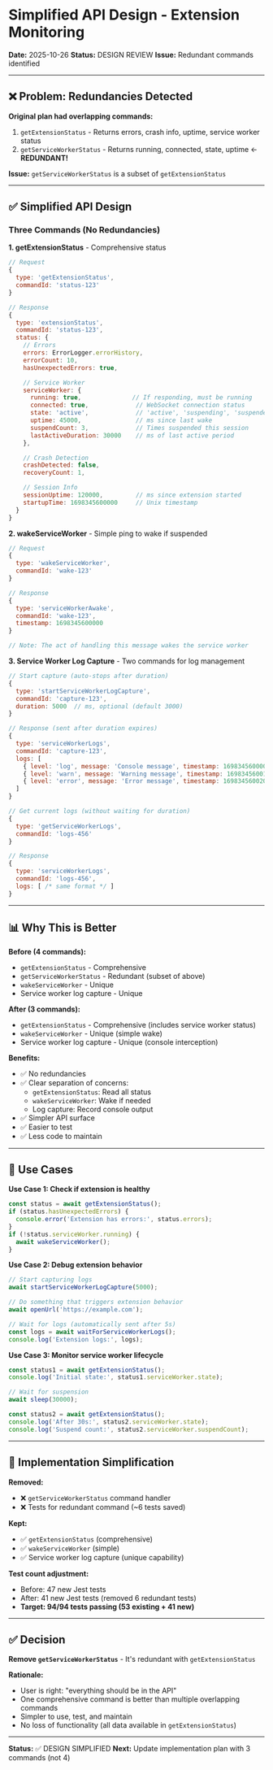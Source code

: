 # Simplified API Design - Extension Monitoring

**Date:** 2025-10-26
**Status:** DESIGN REVIEW
**Issue:** Redundant commands identified

---

## ❌ Problem: Redundancies Detected

**Original plan had overlapping commands:**

1. `getExtensionStatus` - Returns errors, crash info, uptime, service worker status
2. `getServiceWorkerStatus` - Returns running, connected, state, uptime ← **REDUNDANT!**

**Issue:** `getServiceWorkerStatus` is a subset of `getExtensionStatus`

---

## ✅ Simplified API Design

### Three Commands (No Redundancies)

**1. getExtensionStatus** - Comprehensive status

```javascript
// Request
{
  type: 'getExtensionStatus',
  commandId: 'status-123'
}

// Response
{
  type: 'extensionStatus',
  commandId: 'status-123',
  status: {
    // Errors
    errors: ErrorLogger.errorHistory,
    errorCount: 10,
    hasUnexpectedErrors: true,

    // Service Worker
    serviceWorker: {
      running: true,              // If responding, must be running
      connected: true,             // WebSocket connection status
      state: 'active',             // 'active', 'suspending', 'suspended'
      uptime: 45000,               // ms since last wake
      suspendCount: 3,             // Times suspended this session
      lastActiveDuration: 30000    // ms of last active period
    },

    // Crash Detection
    crashDetected: false,
    recoveryCount: 1,

    // Session Info
    sessionUptime: 120000,         // ms since extension started
    startupTime: 1698345600000     // Unix timestamp
  }
}
```

**2. wakeServiceWorker** - Simple ping to wake if suspended

```javascript
// Request
{
  type: 'wakeServiceWorker',
  commandId: 'wake-123'
}

// Response
{
  type: 'serviceWorkerAwake',
  commandId: 'wake-123',
  timestamp: 1698345600000
}

// Note: The act of handling this message wakes the service worker
```

**3. Service Worker Log Capture** - Two commands for log management

```javascript
// Start capture (auto-stops after duration)
{
  type: 'startServiceWorkerLogCapture',
  commandId: 'capture-123',
  duration: 5000  // ms, optional (default 3000)
}

// Response (sent after duration expires)
{
  type: 'serviceWorkerLogs',
  commandId: 'capture-123',
  logs: [
    { level: 'log', message: 'Console message', timestamp: 1698345600000 },
    { level: 'warn', message: 'Warning message', timestamp: 1698345600100 },
    { level: 'error', message: 'Error message', timestamp: 1698345600200 }
  ]
}

// Get current logs (without waiting for duration)
{
  type: 'getServiceWorkerLogs',
  commandId: 'logs-456'
}

// Response
{
  type: 'serviceWorkerLogs',
  commandId: 'logs-456',
  logs: [ /* same format */ ]
}
```

---

## 📊 Why This is Better

**Before (4 commands):**

- `getExtensionStatus` - Comprehensive
- `getServiceWorkerStatus` - Redundant (subset of above)
- `wakeServiceWorker` - Unique
- Service worker log capture - Unique

**After (3 commands):**

- `getExtensionStatus` - Comprehensive (includes service worker status)
- `wakeServiceWorker` - Unique (simple wake)
- Service worker log capture - Unique (console interception)

**Benefits:**

- ✅ No redundancies
- ✅ Clear separation of concerns:
  - `getExtensionStatus`: Read all status
  - `wakeServiceWorker`: Wake if needed
  - Log capture: Record console output
- ✅ Simpler API surface
- ✅ Easier to test
- ✅ Less code to maintain

---

## 🎯 Use Cases

**Use Case 1: Check if extension is healthy**

```javascript
const status = await getExtensionStatus();
if (status.hasUnexpectedErrors) {
  console.error('Extension has errors:', status.errors);
}
if (!status.serviceWorker.running) {
  await wakeServiceWorker();
}
```

**Use Case 2: Debug extension behavior**

```javascript
// Start capturing logs
await startServiceWorkerLogCapture(5000);

// Do something that triggers extension behavior
await openUrl('https://example.com');

// Wait for logs (automatically sent after 5s)
const logs = await waitForServiceWorkerLogs();
console.log('Extension logs:', logs);
```

**Use Case 3: Monitor service worker lifecycle**

```javascript
const status1 = await getExtensionStatus();
console.log('Initial state:', status1.serviceWorker.state);

// Wait for suspension
await sleep(30000);

const status2 = await getExtensionStatus();
console.log('After 30s:', status2.serviceWorker.state);
console.log('Suspend count:', status2.serviceWorker.suspendCount);
```

---

## 🔧 Implementation Simplification

**Removed:**

- ❌ `getServiceWorkerStatus` command handler
- ❌ Tests for redundant command (~6 tests saved)

**Kept:**

- ✅ `getExtensionStatus` (comprehensive)
- ✅ `wakeServiceWorker` (simple)
- ✅ Service worker log capture (unique capability)

**Test count adjustment:**

- Before: 47 new Jest tests
- After: 41 new Jest tests (removed 6 redundant tests)
- **Target: 94/94 tests passing (53 existing + 41 new)**

---

## ✅ Decision

**Remove `getServiceWorkerStatus`** - It's redundant with `getExtensionStatus`

**Rationale:**

- User is right: "everything should be in the API"
- One comprehensive command is better than multiple overlapping commands
- Simpler to use, test, and maintain
- No loss of functionality (all data available in `getExtensionStatus`)

---

**Status:** ✅ DESIGN SIMPLIFIED
**Next:** Update implementation plan with 3 commands (not 4)
